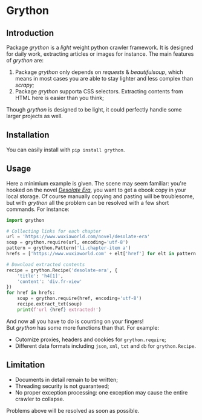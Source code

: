 # Grython

## Introduction

Package *grython* is a *light* weight python crawler framework. It is designed for daily work, extracting articles or images for instance. The main features of *grython* are:

1. Package *grython* only depends on *requests* & *beautifulsoup*, which means in most cases you are able to stay lighter and less complex than *scrapy*;
2. Package *grython* supporta CSS selectors. Extracting contents from HTML here is easier than you think;

Though *grython* is designed to be light, it could perfectly handle some larger projects as well.

## Installation

You can easily install with `pip install grython`.

## Usage

Here a minimium example is given. The scene may seem familiar: you're hooked on the novel [*Desolate Era*](https://www.wuxiaworld.com/novel/desolate-era), you want to get a ebook copy in your local storage. Of course manually copying and pasting will be troublesome, but with *grython* all the problem can be resolved with a few short commands. For instance:
```python
import grython

# Collecting links for each chapter
url = 'https://www.wuxiaworld.com/novel/desolate-era'
soup = grython.require(url, encoding='utf-8')
pattern = grython.Pattern('li.chapter-item a')
hrefs = ['https://www.wuxiaworld.com' + elt['href'] for elt in pattern.update(soup)]

# Download extracted contents
recipe = grython.Recipe('desolate-era', {
    'title': 'h4[1]',
    'content': 'div.fr-view'
})
for href in hrefs:
    soup = grython.require(href, encoding='utf-8')
    recipe.extract_txt(soup)
    print(f'url {href} extracted!')
```
And now all you have to do is counting on your fingers!  
But *grython* has some more functions than that. For example:  
* Cutomize proxies, headers and cookies for `grython.require`;
* Different data formats including `json`, `xml`, `txt` and `db` for `grython.Recipe`.

## Limitation

* Documents in detail remain to be written;
* Threading security is not guaranteed;
* No proper exception processing: one exception may cause the entire crawler to collapse.

Problems above will be resolved as soon as possible.
